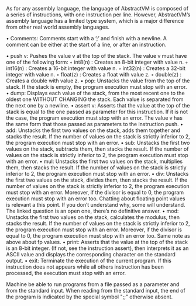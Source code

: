 As for any assembly language, the language of AbstractVM is composed of a series of
instructions, with one instruction per line. However, AbstractVM’s assembly language
has a limited type system, which is a major difference from other real world assembly
languages.

• Comments: Comments start with a ’;’ and finish with a newline. A comment can
  be either at the start of a line, or after an instruction.

• push v: Pushes the value v at the top of the stack. The value v must have one of
  the following form:
  ◦ int8(n) : Creates an 8-bit integer with value n.
  ◦ int16(n) : Creates a 16-bit integer with value n.
  ◦ int32(n) : Creates a 32-bit integer with value n.
  ◦ float(z) : Creates a float with value z.
  ◦ double(z) : Creates a double with value z.
• pop: Unstacks the value from the top of the stack. If the stack is empty, the
  program execution must stop with an error.
• dump: Displays each value of the stack, from the most recent one to the oldest
  one WITHOUT CHANGING the stack. Each value is separated from the next one
  by a newline.
• assert v: Asserts that the value at the top of the stack is equal to the one passed
  as parameter for this instruction. If it is not the case, the program execution must
  stop with an error. The value v has the same form that those passed as parameters
  to the instruction push.
• add: Unstacks the first two values on the stack, adds them together and stacks the
  result. If the number of values on the stack is strictly inferior to 2, the program
  execution must stop with an error.
• sub: Unstacks the first two values on the stack, subtracts them, then stacks the
  result. If the number of values on the stack is strictly inferior to 2, the program
  execution must stop with an error.
• mul: Unstacks the first two values on the stack, multiplies them, then stacks the
  result. If the number of values on the stack is strictly inferior to 2, the program
  execution must stop with an error.
• div: Unstacks the first two values on the stack, divides them, then stacks the result.
  If the number of values on the stack is strictly inferior to 2, the program execution
  must stop with an error. Moreover, if the divisor is equal to 0, the program execution
  must stop with an error too. Chatting about floating point values is relevant a this
  point. If you don’t understand why, some will understand. The linked question is
  an open one, there’s no definitive answer.
• mod: Unstacks the first two values on the stack, calculates the modulus, then
  stacks the result. If the number of values on the stack is strictly inferior to 2, the
  program execution must stop with an error. Moreover, if the divisor is equal to 0,
  the program execution must stop with an error too. Same note as above about fp
  values.
• print: Asserts that the value at the top of the stack is an 8-bit integer. (If not,
  see the instruction assert), then interprets it as an ASCII value and displays the
  corresponding character on the standard output.
• exit: Terminate the execution of the current program. If this instruction does not
  appears while all others instruction has been processed, the execution must stop
  with an error.
  
  Machine be able to run programs from a file passed as a parameter and from the standard input. 
  When reading from the standard input, the end of the program is indicated 
  by the special symbol ";;" otherwise absent.
